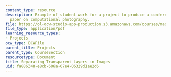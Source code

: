 ```yaml
---
content_type: resource
description: Example of student work for a project to produce a conference quality
  paper on computational photography.
file: https://ol-ocw-studio-app-production.s3.amazonaws.com/courses/mas-531-computational-camera-and-photography-fall-2009/fa886348e8cb606a07e406329d1ae2d6_MITMAS_531F09_proj1_paper.pdf
file_type: application/pdf
learning_resource_types:
- Projects
ocw_type: OCWFile
parent_title: Projects
parent_type: CourseSection
resourcetype: Document
title: Separating Transparent Layers in Images
uid: fa886348-e8cb-606a-07e4-06329d1ae2d6
---
```

